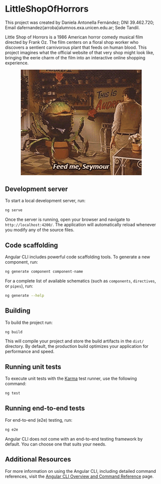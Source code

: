 # LittleShopOfHorrors

This project was created by Daniela Antonella Fernández; DNI 39.462.720; Email dafernandez{arroba}alumnos.exa.unicen.edu.ar; Sede Tandil.

Little Shop of Horrors is a 1986 American horror comedy musical film directed by Frank Oz. The film centers on a floral shop worker who discovers a sentient carnivorous plant that feeds on human blood. This project imagines what the official website of that very shop might look like, bringing the eerie charm of the film into an interactive online shopping experience.

<p align="center">
  <img src="public/assets/img/feed-me-seymour.gif" alt="Feed me, Seymour!" width="400"/>
</p>

## Development server

To start a local development server, run:

```bash
ng serve
```

Once the server is running, open your browser and navigate to `http://localhost:4200/`. The application will automatically reload whenever you modify any of the source files.

## Code scaffolding

Angular CLI includes powerful code scaffolding tools. To generate a new component, run:

```bash
ng generate component component-name
```

For a complete list of available schematics (such as `components`, `directives`, or `pipes`), run:

```bash
ng generate --help
```

## Building

To build the project run:

```bash
ng build
```

This will compile your project and store the build artifacts in the `dist/` directory. By default, the production build optimizes your application for performance and speed.

## Running unit tests

To execute unit tests with the [Karma](https://karma-runner.github.io) test runner, use the following command:

```bash
ng test
```

## Running end-to-end tests

For end-to-end (e2e) testing, run:

```bash
ng e2e
```

Angular CLI does not come with an end-to-end testing framework by default. You can choose one that suits your needs.

## Additional Resources

For more information on using the Angular CLI, including detailed command references, visit the [Angular CLI Overview and Command Reference](https://angular.dev/tools/cli) page.
